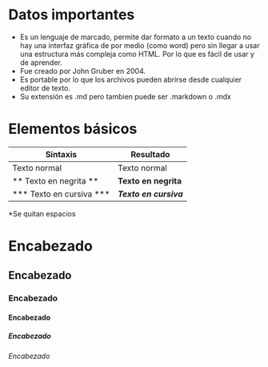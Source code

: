 # Datos importantes 

* Es un lenguaje de marcado, permite dar formato a un texto cuando no hay una interfaz gráfica de por medio (como word) pero sin llegar a usar una estructura más compleja como HTML. Por lo
que es fácil de usar y de aprender.
* Fue creado por John Gruber en 2004. 
* Es portable por lo que los archivos pueden abrirse desde cualquier editor de texto.
* Su extensión es .md pero tambien puede ser .markdown o .mdx

# Elementos básicos

| Sintaxis | Resultado |
| ---- | ---- |
| Texto normal | Texto normal|
| ** Texto en negrita ** | **Texto en negrita** |
| *** Texto en cursiva *** | ***Texto en cursiva*** |

*Se quitan espacios


# Encabezado 
## Encabezado 
### Encabezado 
#### Encabezado 
##### Encabezado 
###### Encabezado 



